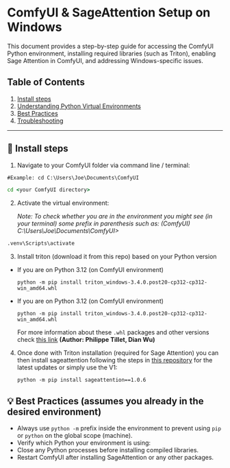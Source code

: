 # ComfyUI & SageAttention Setup on Windows

This document provides a step-by-step guide for accessing the ComfyUI Python environment, installing required libraries (such as Triton), enabling Sage Attention in ComfyUI, and addressing Windows-specific issues.


## Table of Contents
1. [Install steps](#install-steps)
2. [Understanding Python Virtual Environments](PYTHON_ENV_VAR.md)
3. [Best Practices](#best-practices)
4. [Troubleshooting](TROUBLESHOOTING.md)

---

## 🚀 Install steps 

1. Navigate to your ComfyUI folder via  command line / terminal:

```cmd
#Example: cd C:\Users\Joe\Documents\ComfyUI

cd <your ComfyUI directory>
```

2. Activate the virtual environment:

    _Note: To check whether you are in the environment you might see (in your terminal) some prefix in parenthesis such as:
    (ComfyUI) C:\Users\Joe\Documents\ComfyUI>_

```cmd
.venv\Scripts\activate
```

3. Install triton (download it from this repo) based on your Python version
- If you are on Python 3.12 (on ComfyUI environment)
    ```
    python -m pip install triton_windows-3.4.0.post20-cp312-cp312-win_amd64.whl
    ```
- If you are on Python 3.12 (on ComfyUI environment)
    ```
    python -m pip install triton_windows-3.4.0.post20-cp312-cp312-win_amd64.whl
    ```
    For more information about these `.whl` packages and other versions check [this link](https://pypi.org/project/triton-windows/#files) 
    **(Author: Philippe Tillet, Dian Wu)**

4. Once done with Triton installation (required for Sage Attention) you can then install sageattention following the steps in [this repository](https://github.com/thu-ml/SageAttention?tab=readme-ov-file) for the latest updates or simply use the V1:
   ```
   python -m pip install sageattention==1.0.6
   ```

## 💡 Best Practices (assumes you already in the desired environment)

- Always use `python -m` prefix inside the environment to prevent using `pip` or `python` on the global scope (machine).  
- Verify which Python your environment is using:
- Close any Python processes before installing compiled libraries.  
- Restart ComfyUI after installing SageAttention or any other packages.  




